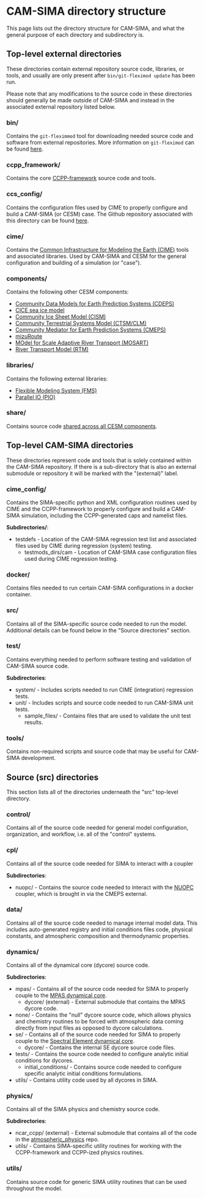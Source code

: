 # CAM-SIMA directory structure

This page lists out the directory structure for CAM-SIMA, and what the general purpose of each directory and subdirectory is.

## Top-level external directories

These directories contain external repository source code, libraries, or tools, and usually are only present after `bin/git-fleximod update` has been run.

Please note that any modifications to the source code in these directories should generally be made outside of CAM-SIMA and instead in the associated external repository listed below.

### **bin/**

Contains the `git-fleximmod` tool for downloading needed source code and software from external repositories.  More information on `git-fleximod` can be found [here](https://github.com/ESMCI/git-fleximod).

### **ccpp_framework/**

Contains the core [CCPP-framework](https://github.com/NCAR/ccpp-framework) source code and tools.

### **ccs_config/**

Contains the configuration files used by CIME to properly configure and build a CAM-SIMA (or CESM) case.  The Github repository associated with this directory can be found [here](https://github.com/ESMCI/ccs_config_cesm).

### **cime/**

Contains the [Common Infrastructure for Modeling the Earth (CIME)](https://github.com/ESMCI/cime) tools and associated libraries.  Used by CAM-SIMA and CESM for the general configuration and building of a simulation (or "case").

### **components/**

Contains the following other CESM components:
- [Community Data Models for Earth Prediction Systems (CDEPS)](https://github.com/ESCOMP/CDEPS)
- [CICE sea ice model](https://github.com/ESCOMP/CESM_CICE)
- [Community Ice Sheet Model (CISM)](https://github.com/ESCOMP/CISM-wrapper)
- [Community Terrestrial Systems Model (CTSM/CLM)](https://github.com/ESCOMP/CTSM)
- [Community Mediator for Earth Prediction Systems (CMEPS)](https://github.com/ESCOMP/CMEPS)
- [mizuRoute](https://github.com/ESCOMP/mizuRoute)
- [MOdel for Scale Adaptive River Transport (MOSART)](https://github.com/ESCOMP/MOSART)
- [River Transport Model (RTM)](https://github.com/ESCOMP/RTM)


### **libraries/**

Contains the following external libraries:
- [Flexible Modeling System (FMS)](https://github.com/ESCOMP/FMS_interface.git)
- [Parallel IO (PIO)](https://github.com/NCAR/ParallelIO)

### **share/**

Contains source code [shared across all CESM components](https://github.com/ESCOMP/CESM_share).

## Top-level CAM-SIMA directories

These directories represent code and tools that is solely contained within the CAM-SIMA repository.  If there is a sub-directory that is also an external submodule or repository it will be marked with the "(external)" label.

### **cime_config/**

Contains the SIMA-specific python and XML configuration routines used by CIME and the CCPP-framework to properly configure and build a CAM-SIMA simulation, including the CCPP-generated caps and namelist files.

**Subdirectories/**:

- testdefs - Location of the CAM-SIMA regression test list and associated files used by CIME during regression (system) testing.
   - testmods_dirs/cam - Location of CAM-SIMA case configuration files used during CIME regression testing.

### **docker/**

Contains files needed to run certain CAM-SIMA configurations in a docker container.

### **src/**

Contains all of the SIMA-specific source code needed to run the model. Additional details can be found below in the "Source directories" section.

### **test/**

Contains everything needed to perform software testing and validation of CAM-SIMA source code.

**Subdirectories**:

- system/ - Includes scripts needed to run CIME (integration) regression tests.
- unit/   - Includes scripts and source code needed to run CAM-SIMA unit tests.
   - sample_files/ - Contains files that are used to validate the unit test results.

### **tools/**

Contains non-required scripts and source code that may be useful for CAM-SIMA development.

## **Source (src) directories**

This section lists all of the directories underneath the "src" top-level directory.

### **control/**

Contains all of the source code needed for general model configuration, organization, and workflow, i.e. all of the "control" systems.

### **cpl/**

Contains all of the source code needed for SIMA to interact with a coupler

**Subdirectories**:

- nuopc/ - Contains the source code needed to interact with the [NUOPC](https://earthsystemmodeling.org/nuopc/) coupler, which is brought in via the CMEPS external.

### **data/**

Contains all of the source code needed to manage internal model data.  This includes auto-generated registry and initial conditions files code, physical constants, and atmospheric composition and thermodynamic properties.

### **dynamics/**

Contains all of the dynamical core (dycore) source code.

**Subdirectories**:

- mpas/ - Contains all of the source code needed for SIMA to properly couple to the [MPAS dynamical core](https://github.com/MPAS-Dev/MPAS-Model).
   - dycore/ (external) - External submodule that contains the MPAS dycore code.
- none/ - Contains the "null" dycore source code, which allows physics and chemistry routines to be forced with atmospheric data coming directly from input files as opposed to dycore calculations.
- se/ - Contains all of the source code needed for SIMA to properly couple to the [Spectral Element dynamical core](https://ncar.github.io/CAM/doc/build/html/cam5_scientific_guide/dynamics.html#spectral-element-dynamical-core).
   - dycore/ - Contains the internal SE dycore source code files.
- tests/ - Contains the source code needed to configure analytic initial conditions for dycores.
   - initial_conditions/ - Contains source code needed to configure specific analytic initial conditions formulations.
- utils/ - Contains utility code used by all dycores in SIMA.

### **physics/**

Contains all of the SIMA physics and chemistry source code.

**Subdirectories**:

- ncar_ccpp/ (external) - External submodule that contains all of the code in the [atmospheric_physics](https://github.com/ESCOMP/atmospheric_physics) repo.
- utils/ - Contains SIMA-specific utility routines for working with the CCPP-framework and CCPP-ized physics routines.

### **utils/**

Contains source code for generic SIMA utility routines that can be used throughout the model.
